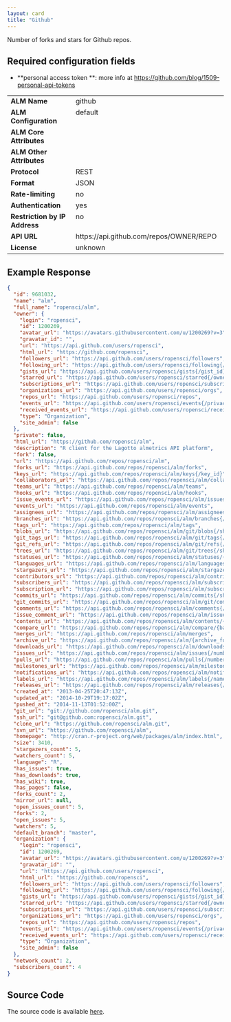 ```yaml
---
layout: card
title: "Github"
---
```


Number of forks and stars for Github repos.

## Required configuration fields

* **personal access token **: more info at https://github.com/blog/1509-personal-api-tokens

<table width=100% border="0" cellspacing="0" cellpadding="0">
<tbody>
<tr>
<td valign="top" width=30%><strong>ALM Name</strong></td>
<td valign="top" width=70%>github</td>
</tr>
<tr>
<td valign="top" width=20%><strong>ALM Configuration</strong></td>
<td valign="top" width=80%>default</td>
</tr>
<tr>
<td valign="top" width=20%><strong>ALM Core Attributes</strong></td>
<td valign="top" width=80%>&nbsp;</td>
</tr>
<td valign="top" width=20%><strong>ALM Other Attributes</strong></td>
<td valign="top" width=80%>&nbsp;</td>
</tr>
<tr>
<td valign="top" width=30%><strong>Protocol</strong></td>
<td valign="top" width=70%>REST</td>
</tr>
<tr>
<td valign="top" width=30%><strong>Format</strong></td>
<td valign="top" width=70%>JSON</td>
</tr>
<tr>
<td valign="top" width=20%><strong>Rate-limiting</strong></td>
<td valign="top" width=80%>no</td>
</tr>
<tr>
<td valign="top" width=20%><strong>Authentication</strong></td>
<td valign="top" width=80%>yes</td>
</tr>
<tr>
<td valign="top" width=20%><strong>Restriction by IP Address</strong></td>
<td valign="top" width=80%>no</td>
</tr>
<tr>
<td valign="top" width=20%><strong>API URL</strong></td>
<td valign="top" width=80%>https://api.github.com/repos/OWNER/REPO</td>
</tr>
<tr>
<td valign="top" width=20%><strong>License</strong></td>
<td valign="top" width=80%>unknown</td>
</tr>
</tbody>
</table>

## Example Response

```json
{
  "id": 9681032,
  "name": "alm",
  "full_name": "ropensci/alm",
  "owner": {
    "login": "ropensci",
    "id": 1200269,
    "avatar_url": "https://avatars.githubusercontent.com/u/1200269?v=3",
    "gravatar_id": "",
    "url": "https://api.github.com/users/ropensci",
    "html_url": "https://github.com/ropensci",
    "followers_url": "https://api.github.com/users/ropensci/followers",
    "following_url": "https://api.github.com/users/ropensci/following{/other_user}",
    "gists_url": "https://api.github.com/users/ropensci/gists{/gist_id}",
    "starred_url": "https://api.github.com/users/ropensci/starred{/owner}{/repo}",
    "subscriptions_url": "https://api.github.com/users/ropensci/subscriptions",
    "organizations_url": "https://api.github.com/users/ropensci/orgs",
    "repos_url": "https://api.github.com/users/ropensci/repos",
    "events_url": "https://api.github.com/users/ropensci/events{/privacy}",
    "received_events_url": "https://api.github.com/users/ropensci/received_events",
    "type": "Organization",
    "site_admin": false
  },
  "private": false,
  "html_url": "https://github.com/ropensci/alm",
  "description": "R client for the Lagotto almetrics API platform",
  "fork": false,
  "url": "https://api.github.com/repos/ropensci/alm",
  "forks_url": "https://api.github.com/repos/ropensci/alm/forks",
  "keys_url": "https://api.github.com/repos/ropensci/alm/keys{/key_id}",
  "collaborators_url": "https://api.github.com/repos/ropensci/alm/collaborators{/collaborator}",
  "teams_url": "https://api.github.com/repos/ropensci/alm/teams",
  "hooks_url": "https://api.github.com/repos/ropensci/alm/hooks",
  "issue_events_url": "https://api.github.com/repos/ropensci/alm/issues/events{/number}",
  "events_url": "https://api.github.com/repos/ropensci/alm/events",
  "assignees_url": "https://api.github.com/repos/ropensci/alm/assignees{/user}",
  "branches_url": "https://api.github.com/repos/ropensci/alm/branches{/branch}",
  "tags_url": "https://api.github.com/repos/ropensci/alm/tags",
  "blobs_url": "https://api.github.com/repos/ropensci/alm/git/blobs{/sha}",
  "git_tags_url": "https://api.github.com/repos/ropensci/alm/git/tags{/sha}",
  "git_refs_url": "https://api.github.com/repos/ropensci/alm/git/refs{/sha}",
  "trees_url": "https://api.github.com/repos/ropensci/alm/git/trees{/sha}",
  "statuses_url": "https://api.github.com/repos/ropensci/alm/statuses/{sha}",
  "languages_url": "https://api.github.com/repos/ropensci/alm/languages",
  "stargazers_url": "https://api.github.com/repos/ropensci/alm/stargazers",
  "contributors_url": "https://api.github.com/repos/ropensci/alm/contributors",
  "subscribers_url": "https://api.github.com/repos/ropensci/alm/subscribers",
  "subscription_url": "https://api.github.com/repos/ropensci/alm/subscription",
  "commits_url": "https://api.github.com/repos/ropensci/alm/commits{/sha}",
  "git_commits_url": "https://api.github.com/repos/ropensci/alm/git/commits{/sha}",
  "comments_url": "https://api.github.com/repos/ropensci/alm/comments{/number}",
  "issue_comment_url": "https://api.github.com/repos/ropensci/alm/issues/comments/{number}",
  "contents_url": "https://api.github.com/repos/ropensci/alm/contents/{+path}",
  "compare_url": "https://api.github.com/repos/ropensci/alm/compare/{base}...{head}",
  "merges_url": "https://api.github.com/repos/ropensci/alm/merges",
  "archive_url": "https://api.github.com/repos/ropensci/alm/{archive_format}{/ref}",
  "downloads_url": "https://api.github.com/repos/ropensci/alm/downloads",
  "issues_url": "https://api.github.com/repos/ropensci/alm/issues{/number}",
  "pulls_url": "https://api.github.com/repos/ropensci/alm/pulls{/number}",
  "milestones_url": "https://api.github.com/repos/ropensci/alm/milestones{/number}",
  "notifications_url": "https://api.github.com/repos/ropensci/alm/notifications{?since,all,participating}",
  "labels_url": "https://api.github.com/repos/ropensci/alm/labels{/name}",
  "releases_url": "https://api.github.com/repos/ropensci/alm/releases{/id}",
  "created_at": "2013-04-25T20:47:13Z",
  "updated_at": "2014-10-29T19:17:02Z",
  "pushed_at": "2014-11-13T01:52:00Z",
  "git_url": "git://github.com/ropensci/alm.git",
  "ssh_url": "git@github.com:ropensci/alm.git",
  "clone_url": "https://github.com/ropensci/alm.git",
  "svn_url": "https://github.com/ropensci/alm",
  "homepage": "http://cran.r-project.org/web/packages/alm/index.html",
  "size": 3410,
  "stargazers_count": 5,
  "watchers_count": 5,
  "language": "R",
  "has_issues": true,
  "has_downloads": true,
  "has_wiki": true,
  "has_pages": false,
  "forks_count": 2,
  "mirror_url": null,
  "open_issues_count": 5,
  "forks": 2,
  "open_issues": 5,
  "watchers": 5,
  "default_branch": "master",
  "organization": {
    "login": "ropensci",
    "id": 1200269,
    "avatar_url": "https://avatars.githubusercontent.com/u/1200269?v=3",
    "gravatar_id": "",
    "url": "https://api.github.com/users/ropensci",
    "html_url": "https://github.com/ropensci",
    "followers_url": "https://api.github.com/users/ropensci/followers",
    "following_url": "https://api.github.com/users/ropensci/following{/other_user}",
    "gists_url": "https://api.github.com/users/ropensci/gists{/gist_id}",
    "starred_url": "https://api.github.com/users/ropensci/starred{/owner}{/repo}",
    "subscriptions_url": "https://api.github.com/users/ropensci/subscriptions",
    "organizations_url": "https://api.github.com/users/ropensci/orgs",
    "repos_url": "https://api.github.com/users/ropensci/repos",
    "events_url": "https://api.github.com/users/ropensci/events{/privacy}",
    "received_events_url": "https://api.github.com/users/ropensci/received_events",
    "type": "Organization",
    "site_admin": false
  },
  "network_count": 2,
  "subscribers_count": 4
}
```

## Source Code
The source code is available [here](https://github.com/articlemetrics/lagotto/blob/master/app/models/sources/github.rb).

